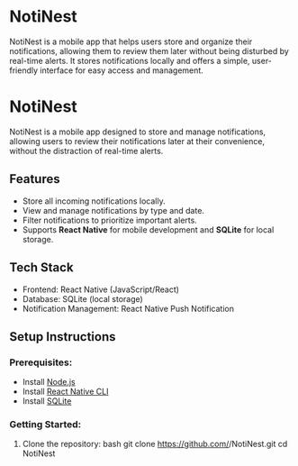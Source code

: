 # NotiNest
NotiNest is a mobile app that helps users store and organize their notifications, allowing them to review them later without being disturbed by real-time alerts. It stores notifications locally and offers a simple, user-friendly interface for easy access and management.

# NotiNest

NotiNest is a mobile app designed to store and manage notifications, allowing users to review their notifications later at their convenience, without the distraction of real-time alerts.

## Features
- Store all incoming notifications locally.
- View and manage notifications by type and date.
- Filter notifications to prioritize important alerts.
- Supports **React Native** for mobile development and **SQLite** for local storage.

## Tech Stack
- Frontend: React Native (JavaScript/React)
- Database: SQLite (local storage)
- Notification Management: React Native Push Notification

## Setup Instructions

### Prerequisites:
- Install [Node.js](https://nodejs.org/)
- Install [React Native CLI](https://reactnative.dev/docs/environment-setup)
- Install [SQLite](https://www.sqlite.org/download.html)

### Getting Started:

1. Clone the repository:
   bash
   git clone https://github.com/<your-username>/NotiNest.git
   cd NotiNest
